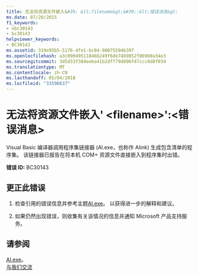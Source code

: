 ```yaml
---
title: 无法将资源文件嵌入&#39; &lt;filename&gt;&#39;:&lt;错误消息&gt;
ms.date: 07/20/2015
f1_keywords:
- vbc30143
- bc30143
helpviewer_keywords:
- BC30143
ms.assetid: 319e95b5-5176-4fe1-bc04-90075594b397
ms.openlocfilehash: a3c09049511846b249f6de7469852f86960a34e3
ms.sourcegitcommit: 3d5d33f384eeba41b2dff79d096f47ccc8d8f03d
ms.translationtype: MT
ms.contentlocale: zh-CN
ms.lasthandoff: 05/04/2018
ms.locfileid: "33596637"
---
```

# <a name="unable-to-embed-resource-file-39ltfilenamegt39-lterror-messagegt"></a>无法将资源文件嵌入&#39; &lt;filename&gt;&#39;:&lt;错误消息&gt;
Visual Basic 编译器调用程序集链接器 (Al.exe，也称作 Alink) 生成包含清单的程序集。 该链接器已报告在将本机 COM+ 资源文件直接嵌入到程序集时出错。  
  
 **错误 ID:** BC30143  
  
## <a name="to-correct-this-error"></a>更正此错误  
  
1.  检查引用的错误信息并参考主题[Al.exe](../../../framework/tools/al-exe-assembly-linker.md)。 以获得进一步的解释和建议。  
  
2.  如果仍然出现错误，则收集有关该情况的信息并通知 Microsoft 产品支持服务。  
  
## <a name="see-also"></a>请参阅  

 [Al.exe](../../../framework/tools/al-exe-assembly-linker.md)。  
 [与我们交流](/visualstudio/ide/talk-to-us)

